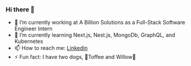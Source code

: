 ### Hi there 👋

- 🔭 I’m currently working at A Billion Solutions as a Full-Stack Software Engineer Intern
- 🌱 I’m currently learning Next.js, Nest.js, MongoDb, GraphQL, and Kubernetes
- 📫 How to reach me: [Linkedin](https://www.linkedin.com/in/joshua-persad-john/)
- ⚡ Fun fact: I have two dogs, 🐶Toffee and Willow🐶

